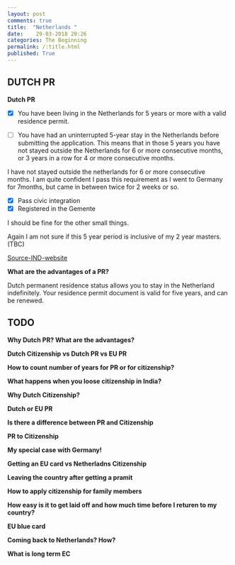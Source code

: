 ```yaml
---
layout: post
comments: true
title:  "Netherlands "
date:    29-03-2018 20:26
categories: The Beginning
permalink: /:title.html
published: True
---
```


## DUTCH PR

**Dutch PR**

  * [x] You have been living in the Netherlands for 5 years or more with a valid residence permit. 

  * [ ] You have had an uninterrupted 5-year stay in the Netherlands
        before submitting the application. This means that in those 5
        years you have not stayed outside the Netherlands for 6 or
        more consecutive months, or 3 years in a row for 4 or more
        consecutive months.
		
I have not stayed outside the netherlands for 6 or more consecutive
months. I am quite confident I pass this requirement as I went to
Germany for 7months, but came in between twice for 2 weeks or so.

  * [x] Pass civic integration
  * [x] Registered in the Gemente
  
I should be fine for the other small things.

Again I am not sure if this 5 year period is inclusive of my 2 year
masters.(TBC)

[Source-IND-website](https://ind.nl/en/Pages/Exeptions-5-year-term-permanent-residence.aspx)


**What are the advantages of a PR?**

Dutch permanent residence status allows you to stay in the Netherland
indefinitely. Your residence permit document is valid for five years,
and can be renewed.




## TODO

**Why Dutch PR? What are the advantages?**

**Dutch Citizenship vs Dutch PR vs EU PR**

**How to count number of years for PR or for citizenship?**

**What happens when you loose citizenship in India?**

**Why Dutch Citizenship?**

**Dutch or EU PR**

**Is there a difference between PR and Citizenship**

**PR to Citizenship**

**My special case with Germany!**

**Getting an EU card vs Netherladns Citizenship**

**Leaving the country after getting a pramit**

**How to apply citizenship for family members**

**How easy is it to get laid off and how much time before I returen to
my country?**

**EU blue card**

**Coming back to Netherlands? How?**

**What is long term EC**

